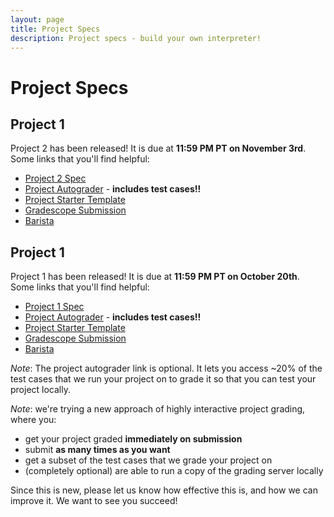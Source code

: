 ```yaml
---
layout: page
title: Project Specs
description: Project specs - build your own interpreter!
---
```


# Project Specs

## Project 1

Project 2 has been released! It is due at **11:59 PM PT on November 3rd**. Some links that you'll find helpful:

- [Project 2 Spec](https://docs.google.com/document/d/1M4e3mkNhUKC0d7dJZSetbR4M3ceq8y8BiGDJ4fMAK6I/edit?usp=sharing)
- [Project Autograder](https://github.com/UCLA-CS-131/fall-24-autograder) - **includes test cases!!**
- [Project Starter Template](https://github.com/UCLA-CS-131/fall-24-project-starter)
- [Gradescope Submission](https://www.gradescope.com/courses/869551/assignments/5088616/)
- [Barista](https://barista-f23.fly.dev/)

## Project 1

Project 1 has been released! It is due at **11:59 PM PT on October 20th**. Some links that you'll find helpful:

- [Project 1 Spec](https://docs.google.com/document/d/1npomXM55cXg9Af7BUXEj3_bFpj1sy2Jty2Nwi6Kp64E/edit?usp=sharing)
- [Project Autograder](https://github.com/UCLA-CS-131/fall-24-autograder) - **includes test cases!!**
- [Project Starter Template](https://github.com/UCLA-CS-131/fall-24-project-starter)
- [Gradescope Submission](https://www.gradescope.com/courses/869551/assignments/5088616/)
- [Barista](https://barista-f23.fly.dev/)

*Note*: The project autograder link is optional. It lets you access ~20% of the test cases
that we run your project on to grade it so that you can test your project locally.

*Note*: we're trying a new approach of highly interactive project grading, where you:

- get your project graded **immediately on submission**
- submit **as many times as you want**
- get a subset of the test cases that we grade your project on
- (completely optional) are able to run a copy of the grading server locally

Since this is new, please let us know how effective this is, and how we can improve it. We want to see you succeed!
